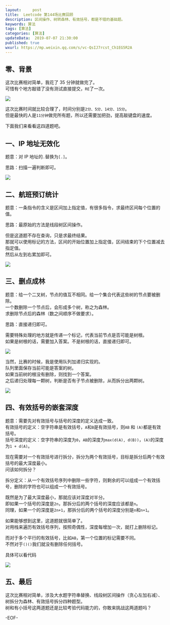 ```yaml
---   
layout:     post  
title:  Leetcode 第144场比赛回顾  
description: 区间操作、树转森林、有效括号，都是不错的基础题。  
keywords: 算法  
tags: [算法]    
categories: [算法]  
updateData:  2019-07-07 21:30:00  
published: true  
wxurl: https://mp.weixin.qq.com/s/vc-QsIJ7rcst_Ch1EG5R2A  
---  
```



## 零、背景  


这次比赛相对简单，我花了 35 分钟就做完了。  
可惜有个地方敲错了没有测试直接提交，`RE`了一次。  


![](http://res2019.tiankonguse.com/images/2019/07/07/001.png)


这次比赛时间就比较合理了，时间分别是`2分、5分、14分、15分`。  
但是最快的人是`11分钟`做完所有题，所以还需要加把劲，提高敲键盘的速度。  


下面我们来看看这四道题吧。  


## 一、IP 地址无效化  


题意：对 IP 地址的`.`替换为`[.]`。  


思路：扫描一遍判断即可。  


![](http://res2019.tiankonguse.com/images/2019/07/07/002.png)


## 二、航班预订统计  


题意：一条指令的含义是区间加上指定值，有很多指令，求最终区间每个位置的值。  


思路：最原始的方法是线段树区间操作。  


但是这道题不存在查询，只是求最终结果。  
那就可以使用标记的方法，区间的开始位置加上指定值，区间结束的下个位置减去指定值。  
然后从左到右累加即可。  


![](http://res2019.tiankonguse.com/images/2019/07/07/003.png)



## 三、删点成林  


题意：给一个二叉树，节点的值互不相同。给一个集合代表这些树的节点要被删除。  
一个数删除一个节点后，会形成多个树，称之为森林。  
求删除节点后的森林（数之间顺序不做要求）。  


思路：直接递归即可。  


需要特殊处理的地方就是传递一个标记，代表当前节点是否可能是树根。  
如果是树根的话，需要加入答案。不是树根的话，直接递归即可。  


![](http://res2019.tiankonguse.com/images/2019/07/07/004.png)


当然，比赛的时候，我是使用队列加递归实现的。  
队列里面保存当前可能是答案的树。  
如果当前树的根没有删除，则找到一个答案。  
之后递归处理每一颗树，判断是否有子节点被删除，从而拆分出两颗树。  


![](http://res2019.tiankonguse.com/images/2019/07/07/005.png)



## 四、有效括号的嵌套深度  


题意：需要先对有效括号与括号的深度的定义达成一致。  
有效括号的定义：空字符串是有效括号，`A`和`B`是有效括号，则`AB` 和 `(A)`都是有效括号。  
括号深度的定义：空字符串的深度为`0`，`AB`的深度为`max(d(A), d(B))`，`(A)`的深度为`1 + d(A)`。  


现在需要对一个有效括号进行拆分，拆分为两个有效括号，目标是拆分后两个有效括号的最大深度最小。  
问该如何拆分？  


拆分定义：从一个有效括号序列中删除一些字符，则剩余的可以组成一个有效括号，删除的字符也可以组成一个有效括号。  


既然是为了最大深度最小，那就应该对深度对半分。  
即如果一个括号的深度是`2n`，那拆分后的两个括号的深度应该都是`n`。  
同理，如果一个的深度是`2n+1`，那拆分后的两个括号的深度分别是`n`和`n+1`。  


如果能够想到这里，这道题就很简单了。  
对用栈来遍历有效括号序列，按照奇偶性，深度每增加一次，就打上删除标记。  


而对于多个平行的有效括号，比如`AB`，第一个位置的标记需要不同。  
不然对于`()()`我们就没有删除任何括号。  


具体可以看代码  


![](http://res2019.tiankonguse.com/images/2019/07/07/006.png)


## 五、最后  


这次比赛相对简单，涉及大水题字符串替换、线段树区间操作（贪心左加右减）、树拆分为森林、有效括号拆分四种题型。  
树和有小括号这两道题还是比较考验代码能力的，你敢来挑战这两道题吗？  


-EOF-  

